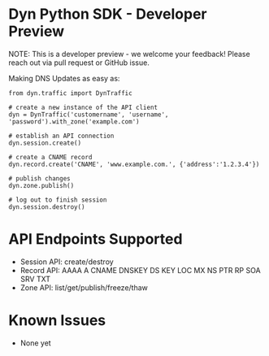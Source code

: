 # Dyn Python SDK - Developer Preview


NOTE: This is a developer preview - we welcome your feedback!
Please reach out via pull request or GitHub issue.


Making DNS Updates as easy as:

    from dyn.traffic import DynTraffic

    # create a new instance of the API client
    dyn = DynTraffic('customername', 'username', 'password').with_zone('example.com')

    # establish an API connection
    dyn.session.create()

    # create a CNAME record
    dyn.record.create('CNAME', 'www.example.com.', {'address':'1.2.3.4'})

    # publish changes
    dyn.zone.publish()

    # log out to finish session
    dyn.session.destroy()


# API Endpoints Supported

* Session API: create/destroy
* Record API: AAAA A CNAME DNSKEY DS KEY LOC MX NS PTR RP SOA SRV TXT
* Zone API: list/get/publish/freeze/thaw

# Known Issues

* None yet
